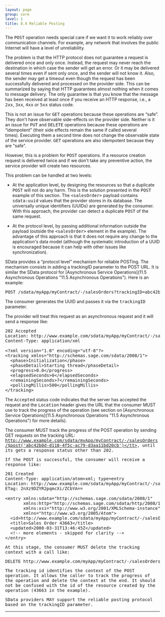 ```yaml
---
layout: page
group: core
level: 1
title: 8.4 Reliable Posting
---
```


The <tt>POST</tt> operation needs special care if we want it to work reliably
over communication channels.&nbsp;For example,&nbsp;any network that involves the public
Internet will have a level of unreliability.

The problem is that the HTTP protocol does not guarantee&nbsp;a request is
delivered once and only once. Instead, the request may never reach the
destination in which case the sender will get an error. Or it may be delivered
several times even if sent only once, and the sender will not know it. Also, the
sender may get a timeout even though the request has been successfully delivered
and processed on the provider side. This can be summarized by saying that HTTP
guarantees almost nothing when it comes to message delivery. The only guarantee
is that you know that the message has been received at least once if you receive
an HTTP response, i.e., a <tt>2xx</tt>, <tt>3xx</tt>, <tt>4xx</tt> or
<tt>5xx</tt> status code.

This is not an issue for <tt>GET</tt> operations because these operations are
“safe”. They don't have observable side-effects on the provider side. Neither is
it an issue for&nbsp;<tt>PUT</tt> and <tt>DELETE</tt> operations because these
operations are “idempotent” (their side effects remain the same if called
several times).&nbsp;Executing them a second time does not change the observable
state of the service provider. <tt>GET</tt> operations are also idempotent
because they are "safe".

However,&nbsp;this is a problem for <tt>POST</tt> operations. If a resource
creation request is delivered twice and if we don't take any preventive action,
the service provider will create two resources.

This problem can be handled at two levels:

*   At the application level, by designing the resources so that a duplicate
<tt>POST</tt> will not do any harm. This is the solution presented in the
<tt>POST</tt> example of this section. The <tt>&lt;salesOrder&gt;</tt> payload
contains <tt>sdata:uuid</tt> values that the provider stores in its database.
The universally unique identifiers (UUIDs) are generated by the consumer. With
this approach, the provider can detect a duplicate <tt>POST</tt> of the same
request.

*   At the protocol level, by passing additional information outside&nbsp;the payload
(outside&nbsp;the <tt>&lt;salesOrder&gt;</tt> element in the example). The advantage
of this approach is that it does not require any change to the application's
data model (although the systematic introduction of a UUID is encouraged because
it can help with other issues like synchronization).

SData provides a “protocol level” mechanism for reliable POSTing.&nbsp;The
mechanism consists in adding a trackingID parameter to the POST URL. It is
similar the SData protocol for [Asynchronous Service
Operations](11.5 Asynchronous Operations "11.5 Asynchronous Operations"). Here is an example:

<pre>POST /sdata/myApp/myContract/-/salesOrders?trackingID=abc42b0d-d110-4f5c-ac79-d3aa11bd20cb </pre>

The consumer generates the UUID and passes it via the
<tt>trackingID</tt> parameter.

The provider will treat this request as an asynchronous request and it will
send a response like:

<pre>202 Accepted
Location: http://www.example.com/sdata/myApp/myContract/-/salesOrders/$post('abc42b0d-d110-4f5c-ac79-d3aa11bd20cb')
Content-Type: application/xml
&nbsp;
&lt;?xml version="1.0" encoding="utf-8"?&gt;
&lt;tracking xmlns="http://schemas.sage.com/sdata/2008/1"&gt;
&nbsp;&nbsp;&lt;phase&gt;Initialization&lt;/phase&gt;
&nbsp;&nbsp;&lt;phaseDetail&gt;Starting thread&lt;/phaseDetail&gt;
&nbsp;&nbsp;&lt;progress&gt;0.0&lt;/progress&gt;
&nbsp;&nbsp;&lt;elapsedSeconds&gt;0&lt;/elapsedSeconds&gt;
&nbsp;&nbsp;&lt;remainingSeconds&gt;7&lt;/remainingSeconds&gt;
  &lt;pollingMillis&gt;500&lt;/pollingMillis&gt;
&lt;/tracking&gt;</pre>

The <tt>Accepted</tt> status code indicates that the server has accepted the
request and the <tt>Location</tt> header gives the URL that the consumer MUST
use to track the progress of the operation (see section on
[Asynchronous Service Operations](11.5 Asynchronous Operations "11.5 Asynchronous Operations") for more details).

The consumer MUST track the progress of the POST operation by sending GET
requests on the tracking URL:
<tt>http://www.example.com/sdata/myApp/myContract/-/salesOrders/$post('abc42b0d-d110-4f5c-ac79-d3aa11bd20cb')</tt>,
until its gets a response status other than <tt>202</tt>.

If the POST is successful, the consumer will receive a response like:

<pre>201 Created
Content-Type: application/atom+xml; type=entry
Location: http://www.example.com/sdata/myApp/myContract/-/salesOrders('43663')
ETag: 2nXz9DZYR2pqmcXi/ZCbYA==&nbsp;

&lt;entry xmlns:sdata="http://schemas.sage.com/sdata/2008/1" 
       xmlns:http="http://schemas.sage.com/sdata/http/2008/1" 
       xmlns:xsi="http://www.w3.org/2001/XMLSchema-instance"
&nbsp;&nbsp;&nbsp;&nbsp;&nbsp;  xmlns="http://www.w3.org/2005/Atom"&gt;
&nbsp; &lt;id&gt;http://www.example.com/sdata/myApp/myContract/-/salesOrders('43663')&lt;/id&gt;
&nbsp; &lt;title&gt;Sales Order 43663&lt;/title&gt;
&nbsp; &lt;updated&gt;2008-03-31T13:46:45Z&lt;/updated&gt;
  &lt;!-- more elements - skipped for clarity --&gt;
&lt;/entry&gt;</pre>

At this stage, the consumer MUST delete the tracking context with a call
like:

<pre>DELETE http://www.example.com/myApp/myContract/-/salesOrders/$post('abc42b0d-d110-4f5c-ac79-d3aa11bd20cb')</pre>

The tracking id identifies the context of the POST operation. It
allows the caller to track the progress of the operation and delete the context
at the end. It should not be confused with the id of the resource created by the
operation (<tt>43663</tt> in the example).

SData providers MAY support the reliable posting protocol based
on the <tt>trackingID</tt> parameter.

* * *